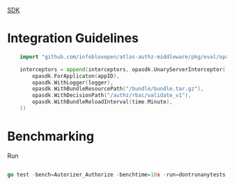 
[SDK](https://www.openpolicyagent.org/docs/latest/integration/#sdk)

# Integration Guidelines

```go
	import "github.com/infobloxopen/atlas-authz-middleware/pkg/eval/opasdk"

	interceptors = append(interceptors, opasdk.UnaryServerInterceptor(
        opasdk.ForApplicaton(appID),
        opasdk.WithLogger(logger),
        opasdk.WithBundleResourcePath("/bundle/bundle.tar.gz"),
        opasdk.WithDecisionPath("/authz/rbac/validate_v1"),
        opasdk.WithBundleReloadInterval(time.Minute),
	))
```

# Benchmarking

Run 

```go

go test -bench=Autorizer_Authorize -benchtime=10s -run=dontrunanytests -benchmem

```

